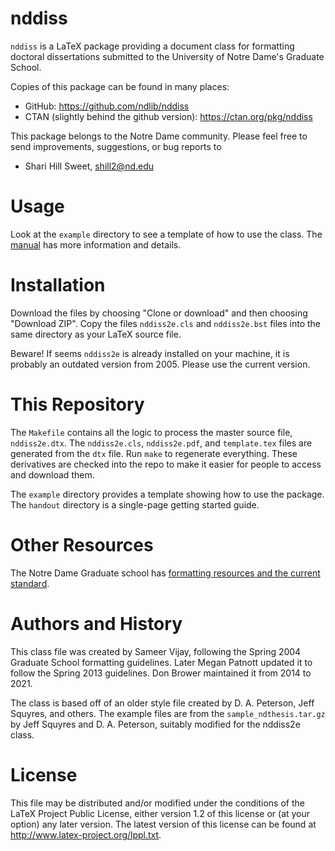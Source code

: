 nddiss
======

`nddiss` is a LaTeX package providing a document class for formatting doctoral
dissertations submitted to the University of Notre Dame's Graduate School.

Copies of this package can be found in many places:

 * GitHub: https://github.com/ndlib/nddiss
 * CTAN (slightly behind the github version): https://ctan.org/pkg/nddiss

This package belongs to the Notre Dame community.
Please feel free to send improvements, suggestions, or bug reports to

 * Shari Hill Sweet, shill2@nd.edu


# Usage

Look at the `example` directory to see a template of how to use the class.
The [manual](nddiss2e.pdf) has more information and details.


# Installation

Download the files by choosing "Clone or download" and then choosing "Download ZIP". Copy the files `nddiss2e.cls` and `nddiss2e.bst` files into the same directory as your LaTeX source file.

Beware! If seems `nddiss2e` is already installed on your machine, it is
probably an outdated version from 2005. Please use the current version.


# This Repository

The `Makefile` contains all the logic to process the master source file, `nddiss2e.dtx`.
The `nddiss2e.cls`, `nddiss2e.pdf`, and `template.tex` files are generated from the `dtx` file.
Run `make` to regenerate everything.
These derivatives are checked into the repo to make it easier for people to access and download them.

The `example` directory provides a template showing how to use the package.
The `handout` directory is a single-page getting started guide.


# Other Resources

The Notre Dame Graduate school has [formatting resources and the current standard](https://graduateschool.nd.edu/policies-forms/doctoral-dissertations-masters-theses/author-resources/).


# Authors and History

This class file was created by Sameer Vijay, following the Spring 2004 Graduate School formatting guidelines.
Later Megan Patnott updated it to follow the Spring 2013 guidelines.
Don Brower maintained it from 2014 to 2021.

The class is based off of an older style file created by D. A. Peterson, Jeff Squyres, and others.
The example files are from the `sample_ndthesis.tar.gz` by Jeff Squyres and D. A. Peterson, suitably modified for the nddiss2e class.


# License

This file may be distributed and/or modified under the conditions of the LaTeX
Project Public License, either version 1.2 of this license or (at your option)
any later version. The latest version of this license can be found at http://www.latex-project.org/lppl.txt.
